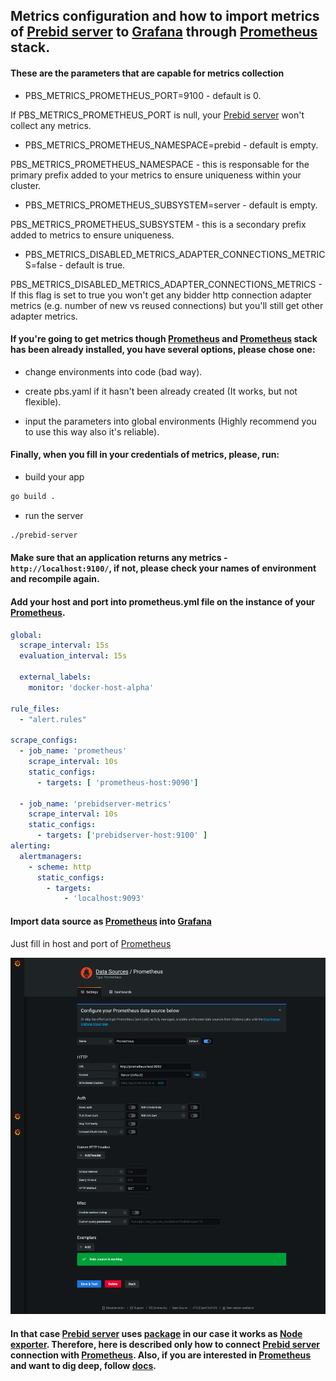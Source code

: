 ## Metrics configuration and how to import metrics of [Prebid server](https://docs.prebid.org/prebid-server/versions/pbs-versions-go.html) to [Grafana](https://grafana.com/) through [Prometheus](https://prometheus.io/) stack.
     
#### These are the parameters that are capable for metrics collection 

- PBS_METRICS_PROMETHEUS_PORT=9100 - default is 0.

If PBS_METRICS_PROMETHEUS_PORT is null, your [Prebid server](https://docs.prebid.org/prebid-server/versions/pbs-versions-go.html) won't collect any metrics.
  
- PBS_METRICS_PROMETHEUS_NAMESPACE=prebid - default is empty.
  
PBS_METRICS_PROMETHEUS_NAMESPACE - this is responsable for the primary prefix added to your metrics to ensure uniqueness within your cluster.
  
- PBS_METRICS_PROMETHEUS_SUBSYSTEM=server - default is empty.

PBS_METRICS_PROMETHEUS_SUBSYSTEM - this is a secondary prefix added to metrics to ensure uniqueness.
  
- PBS_METRICS_DISABLED_METRICS_ADAPTER_CONNECTIONS_METRICS=false - default is true.

PBS_METRICS_DISABLED_METRICS_ADAPTER_CONNECTIONS_METRICS - If this flag is set to true you won't get any bidder http connection adapter metrics (e.g. number of new vs reused connections) but you'll still get other adapter metrics.

#### If you're going to get metrics though [Prometheus](https://prometheus.io/) and [Prometheus](https://prometheus.io/) stack has been already installed, you have several options, please chose one:

- change environments into code (bad way).
 
- create pbs.yaml if it hasn't been already created (It works, but not flexible).

- input the parameters into global environments (Highly recommend you to use this way also it's reliable).

#### Finally, when you fill in your credentials of metrics, please, run:

 - build your app 
```bash
go build .
```
 - run the server
```bash
./prebid-server
```

#### Make sure that an application returns any metrics - `http://localhost:9100/`, if not, please check your names of environment and recompile again.

#### Add your host and port into prometheus.yml file on the instance of your [Prometheus](https://prometheus.io/).

```yaml
global:
  scrape_interval: 15s
  evaluation_interval: 15s

  external_labels:
    monitor: 'docker-host-alpha'

rule_files:
  - "alert.rules"

scrape_configs:
  - job_name: 'prometheus'
    scrape_interval: 10s
    static_configs:
      - targets: [ 'prometheus-host:9090']

  - job_name: 'prebidserver-metrics'
    scrape_interval: 10s
    static_configs:
      - targets: ['prebidserver-host:9100' ]
alerting:
  alertmanagers:
    - scheme: http
      static_configs:
        - targets:
            - 'localhost:9093'
```

#### Import data source as [Prometheus](https://prometheus.io/) into [Grafana](https://grafana.com/)

Just fill in host and port of [Prometheus](https://prometheus.io/)

![img_grafana.png](images/img_grafana.png)

#### In that case [Prebid server](https://docs.prebid.org/prebid-server/versions/pbs-versions-go.html) uses [package](https://github.com/prometheus/client_golang) in our case it works as [Node exporter](https://github.com/prometheus/node_exporter). Therefore, here is described only how to connect [Prebid server](https://docs.prebid.org/prebid-server/versions/pbs-versions-go.html) connection with [Prometheus](https://prometheus.io/). Also, if you are interested in [Prometheus](https://prometheus.io/) and want to dig deep, follow [docs](https://prometheus.io/docs/introduction/overview/).
